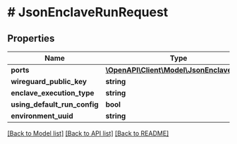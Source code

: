 # # JsonEnclaveRunRequest

## Properties

Name | Type | Description | Notes
------------ | ------------- | ------------- | -------------
**ports** | [**\OpenAPI\Client\Model\JsonEnclavePort[]**](JsonEnclavePort.md) |  | [optional]
**wireguard_public_key** | **string** |  | [optional]
**enclave_execution_type** | **string** |  | [optional]
**using_default_run_config** | **bool** |  | [optional]
**environment_uuid** | **string** |  | [optional]

[[Back to Model list]](../../README.md#models) [[Back to API list]](../../README.md#endpoints) [[Back to README]](../../README.md)
